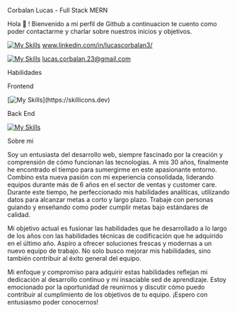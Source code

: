 Corbalan Lucas - Full Stack MERN 

Hola 👋 ! Bienvenido a mi perfil de Github a continuacion te cuento como poder contactarme y charlar sobre nuestros inicios y objetivos. 

[![My Skills](https://skillicons.dev/icons?i=linkedin)](https://skillicons.dev) www.linkedin.com/in/lucascorbalan3/

[![My Skills](https://skillicons.dev/icons?i=gmail)](https://skillicons.dev) lucas.corbalan.23@gmail.com

Habilidades  

Frontend 

[![My Skills](https://skillicons.dev/icons?i=js,html,css,bootstrap,c,react,tailwind,vite,)](https://skillicons.dev)

Back End 

[![My Skills](https://skillicons.dev/icons?i=js,mongodb,express,nodejs,mysql,nextjs	)](https://skillicons.dev)

Sobre mi 

Soy un entusiasta del desarrollo web, siempre fascinado por la creación y comprensión de cómo funcionan las tecnologías. A mis 30 años, finalmente he encontrado el tiempo para sumergirme en este apasionante entorno. Combino esta nueva pasión con mi experiencia consolidada, liderando equipos durante más de 6 años en el sector de ventas y customer care. Durante este tiempo, he perfeccionado mis habilidades analíticas, utilizando datos para alcanzar metas a corto y largo plazo. Trabaje con personas guiando y enseñando como poder cumplir metas bajo estándares de calidad.

Mi objetivo actual es fusionar las habilidades que he desarrollado a lo largo de los años con las habilidades técnicas de codificación que he adquirido en el último año. Aspiro a ofrecer soluciones frescas y modernas a un nuevo equipo de trabajo. No solo busco mejorar mis habilidades, sino también contribuir al éxito general del equipo.

Mi enfoque y compromiso para adquirir estas habilidades reflejan mi dedicación al desarrollo continuo y mi insaciable sed de aprendizaje. Estoy emocionado por la oportunidad de reunirnos y discutir cómo puedo contribuir al cumplimiento de los objetivos de tu equipo. ¡Espero con entusiasmo poder conocernos!



<!---
LucasCorbalan3/LucasCorbalan3 is a ✨ special ✨ repository because its `README.md` (this file) appears on your GitHub profile.
You can click the Preview link to take a look at your changes.
--->
